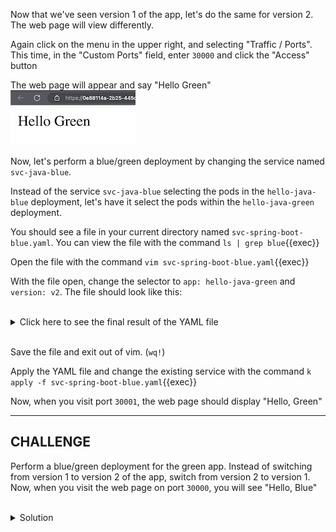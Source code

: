 Now that we've seen version 1 of the app, let's do the same for version 2. The web page will view differently.

Again click on the menu in the upper right, and selecting "Traffic / Ports". This time, in the "Custom Ports" field, enter `30000` and click the "Access" button

The web page will appear and say "Hello Green"
![hello green web app](./assets/hello-green-app-in-browser.png)

Now, let's perform a blue/green deployment by changing the service named `svc-java-blue`. 

Instead of the service `svc-java-blue` selecting the pods in the `hello-java-blue` deployment, let's have it select the pods within the `hello-java-green` deployment.

You should see a file in your current directory named `svc-spring-boot-blue.yaml`. You can view the file with the command `ls | grep blue`{{exec}}

Open the file with the command `vim svc-spring-boot-blue.yaml`{{exec}}

With the file open, change the selector to `app: hello-java-green` and `version: v2`. The file should look like this:

<br>
<details><summary>Click here to see the final result of the YAML file</summary>
<br>

```yaml
apiVersion: v1
kind: Service
metadata:
  labels:
    app: hello-java-blue
    version: v1
  name: svc-java-blue
spec:
  ports:
  - port: 8080
    protocol: TCP
    targetPort: 8080
    nodePort: 30001
  selector:
    app: hello-java-green
    version: v2
  type: NodePort
```

</details>

<br>

Save the file and exit out of vim. (`wq!`)

Apply the YAML file and change the existing service with the command `k apply -f svc-spring-boot-blue.yaml`{{exec}}

Now, when you visit port `30001`, the web page should display "Hello, Green"

___
## CHALLENGE

Perform a blue/green deployment for the green app. Instead of switching from version 1 to version 2 of the app, switch from version 2 to version 1. Now, when you visit the web page on port `30000`, you will see "Hello, Blue"

<br>
<details><summary>Solution</summary>
<br>

```plain
# open the file named svc-spring-boot-green.yaml
vim svc-spring-boot-green.yaml
```{{exec}}

The final result of the YAML file should look like this:
```yaml
apiVersion: v1
kind: Service
metadata:
  labels:
    app: hello-java-green
    version: v2
  name: svc-java-green
spec:
  ports:
  - port: 8080
    protocol: TCP
    targetPort: 8080
    nodePort: 30000
  selector:
    app: hello-java-blue
    version: v1
  type: NodePort
```{{exec}}

```plain
# modify the existing service by applying the YAML file
k apply -f svc-spring-boot-green.yaml 
```

Now, when you visit port `30001`, the web page should display "Hello, Green" 

</details>